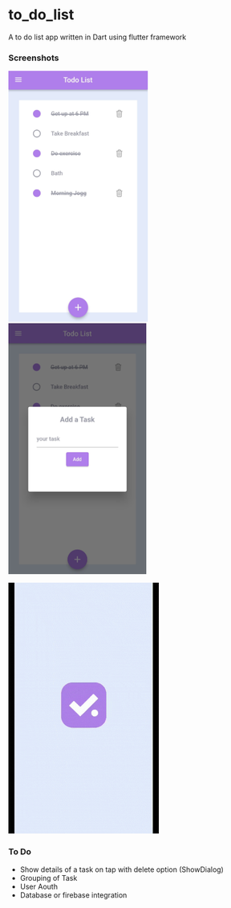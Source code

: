 # to_do_list

A to do list app written in Dart using flutter framework

### Screenshots
<p>
    <img src="screenshot1.jpg" height = "500">
    <img src="screenshot2.jpg" height = "500">
</p>

<img src="demo.gif" height = "500">

### To Do

- Show details of a task on tap with delete option (ShowDialog)
- Grouping of Task
- User Aouth
- Database or firebase integration
